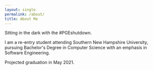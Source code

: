 ```yaml
---
layout: single
permalink: /about/
title: About Me
---
```


Sitting in the dark with the #PGEshutdown. 

I am a re-entry student attending Southern New Hampshire University, pursuing Bachelor's Degree in
Computer Science with an emphasis in Software Engineering.

Projected graduation in May 2021.
